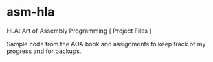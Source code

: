 asm-hla
=======

HLA: Art of Assembly Programming [ Project Files ]

Sample code from the AOA book and assignments to keep track of my progress and for backups.
